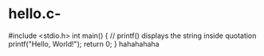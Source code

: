 # hello.c-
#include <stdio.h>
int main() {
   // printf() displays the string inside quotation
   printf("Hello, World!");
   return 0;
}
hahahahaha
